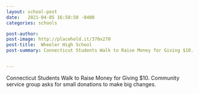 ```yaml
---
layout: school-post
date:   2021-04-05 16:58:50 -0400
categories: schools

post-author: 
post-image: http://placehold.it/370x270
post-title:  Wheeler High School
post-summary: Connecticut Students Walk to Raise Money for Giving $10. Community service group asks for small donations to make big changes.


---
```


Connecticut Students Walk to Raise Money for Giving $10. Community service group asks for small donations to make big changes.

